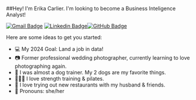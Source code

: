 ##Hey! I'm Erika Carlier. I'm looking to become a Business Inteligence Analyst!

[![Gmail Badge](https://img.shields.io/badge/Gmail-D14836?style=for-the-badge&logo=gmail&logoColor=white&link=mailto:erikaacarlier@gmail.com)](mailto:erikaacarlier@gmail.com)
[![Linkedin Badge](https://img.shields.io/badge/LinkedIn-0077B5?style=for-the-badge&logo=linkedin&logoColor=white&link=https://www.linkedin.com/in/erika-carlier/)](https://www.linkedin.com/in/erika-carlier/)[![GitHub Badge](https://img.shields.io/badge/GitHub-100000?style=for-the-badge&logo=github&logoColor=white&link=https://github.com/erikacarlier)](https://github.com/erikacarlier)

Here are some ideas to get you started:

- 💻 My 2024 Goal: Land a job in data!
- 📷 Former professional wedding photographer, currently learning to love photographing again.
- 🦮 I was almost a dog trainer. My 2 dogs are my favorite things.
- 🏋🏽‍♀️ I love strength training & pilates.
- 🍱 I love trying out new restaurants with my husband & friends.
- 🌈 Pronouns: she/her
